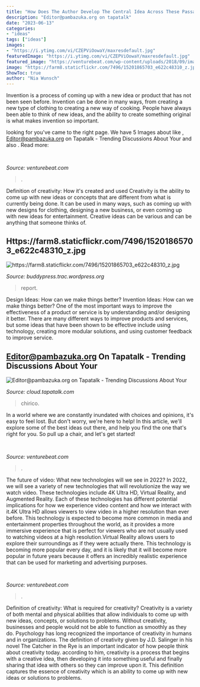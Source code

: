 ```yaml
---
title: "How Does The Author Develop The Central Idea Across These Passages ~ Editor@pambazuka.org On Tapatalk"
description: "Editor@pambazuka.org on tapatalk"
date: "2023-06-13"
categories:
- "ideas"
tags: ["ideas"]
images:
- "https://i.ytimg.com/vi/CZEPViOowaY/maxresdefault.jpg"
featuredImage: "https://i.ytimg.com/vi/CZEPViOowaY/maxresdefault.jpg"
featured_image: "https://venturebeat.com/wp-content/uploads/2018/09/image12.png?w=640"
image: "https://farm8.staticflickr.com/7496/15201865703_e622c48310_z.jpg"
ShowToc: true
author: "Nia Wunsch"
---
```



Invention is a process of coming up with a new idea or product that has not been seen before. Invention can be done in many ways, from creating a new type of clothing to creating a new way of cooking. People have always been able to think of new ideas, and the ability to create something original is what makes invention so important.

	

		
looking for  you've came to the right page. We have 5 Images about  like , Editor@pambazuka.org on Tapatalk - Trending Discussions About Your and also . Read more:
		
    
## 

<img loading=lazy src="https://venturebeat.com/wp-content/uploads/2018/09/IMG_20180903_102034.jpg?w=800" onerror="this.onerror=null;this.src='https://tse4.mm.bing.net/th?id=OIP.nNiGKA4hmFZJMbo95pvDlQHaFj&amp;pid=15.1';" alt="">

_Source: venturebeat.com_

>. 

	

Definition of creativity: How it's created and used
Creativity is the ability to come up with new ideas or concepts that are different from what is currently being done. It can be used in many ways, such as coming up with new designs for clothing, designing a new business, or even coming up with new ideas for entertainment. Creative ideas can be various and can be anything that someone thinks of.

    
## Https://farm8.staticflickr.com/7496/15201865703_e622c48310_z.jpg

<img loading=lazy src="https://farm8.staticflickr.com/7496/15201865703_e622c48310_z.jpg" onerror="this.onerror=null;this.src='https://tse1.mm.bing.net/th?id=OIP.CxKXFz7obCFSz4_dM-5t1QHaGs&amp;pid=15.1';" alt="https://farm8.staticflickr.com/7496/15201865703_e622c48310_z.jpg">

_Source: buddypress.trac.wordpress.org_

>report. 

	

Design Ideas: How can we make things better?
Invention Ideas: How can we make things better?
One of the most important ways to improve the effectiveness of a product or service is by understanding and/or designing it better. There are many different ways to improve products and services, but some ideas that have been shown to be effective include using technology, creating more modular solutions, and using customer feedback to improve service.

    
## Editor@pambazuka.org On Tapatalk - Trending Discussions About Your

<img loading=lazy src="https://i.ytimg.com/vi/CZEPViOowaY/maxresdefault.jpg" onerror="this.onerror=null;this.src='https://tse2.mm.bing.net/th?id=OIP.ze1Q2-4Zf1c-e_Iu__ogZgHaEK&amp;pid=15.1';" alt="Editor@pambazuka.org on Tapatalk - Trending Discussions About Your">

_Source: cloud.tapatalk.com_

>chirico. 

	

In a world where we are constantly inundated with choices and opinions, it's easy to feel lost. But don't worry, we're here to help! In this article, we'll explore some of the best ideas out there, and help you find the one that's right for you. So pull up a chair, and let's get started!

    
## 

<img loading=lazy src="https://venturebeat.com/wp-content/uploads/2018/09/image12.png?w=640" onerror="this.onerror=null;this.src='https://tse3.mm.bing.net/th?id=OIP._sLuaUlezw6HiB_gJU6kPgHaD7&amp;pid=15.1';" alt="">

_Source: venturebeat.com_

>. 

	

The future of video: What new technologies will we see in 2022?
In 2022, we will see a variety of new technologies that will revolutionize the way we watch video. These technologies include 4K Ultra HD, Virtual Reality, and Augmented Reality. Each of these technologies has different potential implications for how we experience video content and how we interact with it.4K Ultra HD allows viewers to view video in a higher resolution than ever before. This technology is expected to become more common in media and entertainment properties throughout the world, as it provides a more immersive experience that is perfect for viewers who are not usually used to watching videos at a high resolution.Virtual Reality allows users to explore their surroundings as if they were actually there. This technology is becoming more popular every day, and it is likely that it will become more popular in future years because it offers an incredibly realistic experience that can be used for marketing and advertising purposes.

    
## 

<img loading=lazy src="https://venturebeat.com/wp-content/uploads/2019/11/pscamera2.jpg" onerror="this.onerror=null;this.src='https://tse2.mm.bing.net/th?id=OIP.qOm0zofeydK9rCHNG3kcAQHaD_&amp;pid=15.1';" alt="">

_Source: venturebeat.com_

>. 

	

Definition of creativity: What is required for creativity?
Creativity is a variety of both mental and physical abilities that allow individuals to come up with new ideas, concepts, or solutions to problems. Without creativity, businesses and people would not be able to function as smoothly as they do. Psychology has long recognized the importance of creativity in humans and in organizations. The definition of creativity given by J.D. Salinger in his novel The Catcher in the Rye is an important indicator of how people think about creativity today. according to him, creativity is a process that begins with a creative idea, then developing it into something useful and finally sharing that idea with others so they can improve upon it. This definition captures the essence of creativity which is an ability to come up with new ideas or solutions to problems.

